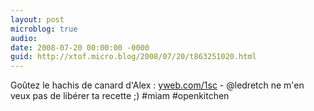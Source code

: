 ```yaml
---
layout: post
microblog: true
audio: 
date: 2008-07-20 00:00:00 -0000
guid: http://xtof.micro.blog/2008/07/20/t863251020.html
---
```

Goûtez le hachis de canard d'Alex : [yweb.com/1sc](http://yweb.com/1sc) - @ledretch ne m'en veux pas de libérer ta recette ;) #miam #openkitchen
